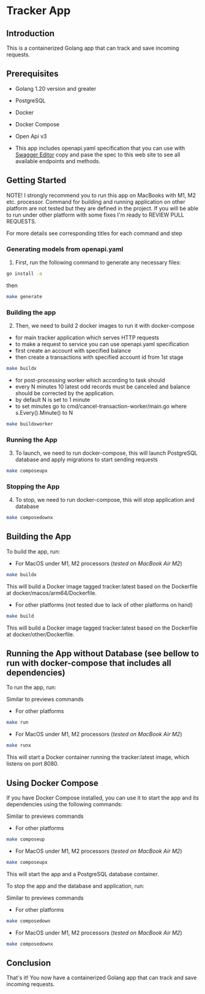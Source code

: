 # Tracker App

## Introduction

This is a containerized Golang app that can track and save incoming requests.

## Prerequisites

- Golang 1.20 version and greater
- PostgreSQL
- Docker
- Docker Compose
- Open Api v3

- This app includes openapi.yaml specification that you can use with [Swagger Editor](https://editor.swagger.io) copy and pase the spec to this web site to see all available endpoints and methods.

## Getting Started

NOTE! I strongly recommend you to run this app on MacBooks with M1, M2 etc. processor. Command for building and running application on other platform are not tested but they are defined in the project. If you will be able to run under other platform with some fixes I'm ready to REVIEW PULL REQUESTS.

For more details see corresponding titles for each command and step

### Generating models from openapi.yaml

1. First, run the following command to generate any necessary files:

```bash
go install -a
```

then

```bash
make generate
```

### Building the app

2. Then, we need to build 2 docker images to run it with docker-compose

- for main tracker application which serves HTTP requests
- to make a request to service you can use openapi.yaml specification
- first create an account with specified balance
- then create a transactions with specified account id from 1st stage

```bash
make buildx
```

- for post-processing worker which according to task should
- every N minutes 10 latest odd records must be canceled and balance should be corrected by the application.
- by default N is set to 1 minute
- to set minutes go to cmd/cancel-transaction-worker/main.go where s.Every(<minutes>).Minute() <minutes> to N

```bash
make buildxworker
```

### Running the App

3. To launch, we need to run docker-compose, this will launch PostgreSQL database and apply migrations to start sending requests

```bash
make composeupx
```

### Stopping the App

4. To stop, we need to run docker-compose, this will stop application and database

```bash
make composedownx
```

## Building the App

To build the app, run:

- For MacOS under M1, M2 processors (*tested on MacBook Air M2*)

```bash
make buildx
```

This will build a Docker image tagged tracker:latest based on the Dockerfile at docker/macos/arm64/Dockerfile.

- For other platforms (not tested due to lack of other platforms on hand)

```bash
make build
```

This will build a Docker image tagged tracker:latest based on the Dockerfile at docker/other/Dockerfile.

## Running the App without Database (see bellow to run with docker-compose that includes all dependencies)

To run the app, run:

Similar to previews commands
- For other platforms

```bash
make run
```

- For MacOS under M1, M2 processors (*tested on MacBook Air M2*)

```bash
make runx
```

This will start a Docker container running the tracker:latest image, which listens on port 8080.

## Using Docker Compose

If you have Docker Compose installed, you can use it to start the app and its dependencies using the following commands:

Similar to previews commands
- For other platforms

```bash
make composeup
```

- For MacOS under M1, M2 processors (*tested on MacBook Air M2*)

```bash
make composeupx
```

This will start the app and a PostgreSQL database container.

To stop the app and the database and application, run:

Similar to previews commands
- For other platforms

```bash
make composedown
```

- For MacOS under M1, M2 processors (*tested on MacBook Air M2*)

```bash
make composedownx
```

## Conclusion

That's it! You now have a containerized Golang app that can track and save incoming requests.